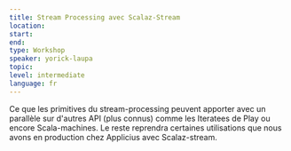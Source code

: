 ```yaml
---
title: Stream Processing avec Scalaz-Stream
location: 
start: 
end: 
type: Workshop
speaker: yorick-laupa
topic: 
level: intermediate
language: fr
---
```


Ce que les primitives du stream-processing peuvent apporter avec un parallèle sur d'autres API (plus connus) comme les Iteratees de Play ou encore  Scala-machines. Le reste reprendra certaines utilisations que nous avons en production chez Applicius avec Scalaz-stream.
